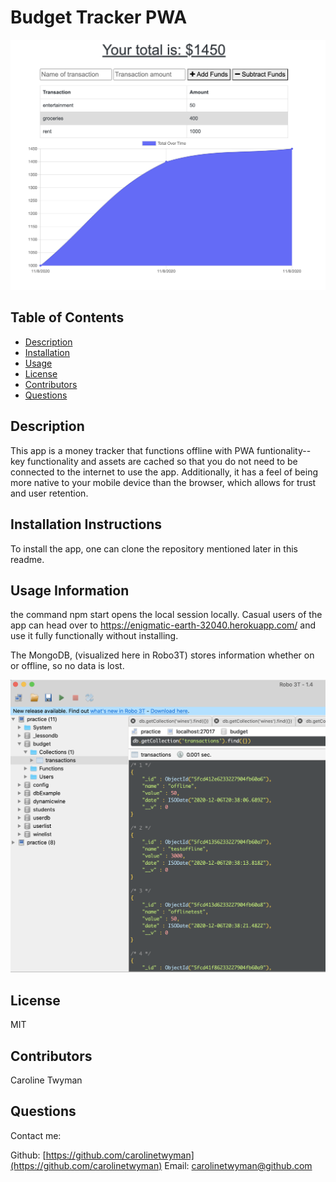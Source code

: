 
  
# Budget Tracker PWA

![project image](./imgs/budgetPWA.png)

## Table of Contents
* [Description](#description)
* [Installation](#installation)
* [Usage](#usage)
* [License](#license)
* [Contributors](#contributors)
* [Questions](#questions)

## Description
This app is a money tracker that functions offline with PWA funtionality-- key functionality and assets are cached so that you do not need to be connected to the internet to use the app. Additionally, it has a feel of being more native to your mobile device than the browser, which allows for trust and user retention. 

## Installation Instructions
To install the app, one can clone the repository mentioned later in this readme.

## Usage Information
the command npm start opens the local session locally. Casual users of the app can head over to https://enigmatic-earth-32040.herokuapp.com/ and use it fully functionally without installing. 

The MongoDB, (visualized here in Robo3T) stores information whether on or offline, so no data is lost. 

![project image](./imgs/offlinetest.png)

## License
MIT

## Contributors
Caroline Twyman

## Questions
Contact me:

Github: [https://github.com/carolinetwyman](https://github.com/carolinetwyman)
Email: [carolinetwyman@github.com](carolinetwyman@github.com)
